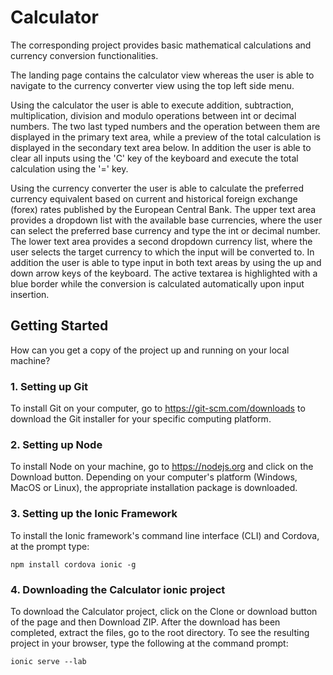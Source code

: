 # Calculator
The corresponding project provides basic mathematical calculations and currency conversion functionalities.

The landing page contains the calculator view whereas the user is able to navigate to the currency converter view using the top left side menu.

Using the calculator the user is able to execute addition, subtraction, multiplication, division and modulo operations between int or decimal numbers.
The two last typed numbers and the operation between them are displayed in the primary text area, while a preview of the total calculation is displayed in the secondary text area below. In addition the user is able to clear all inputs using the 'C' key of the keyboard and execute the total calculation using the '=' key.

Using the currency converter the user is able to calculate the preferred currency equivalent based on current and historical foreign exchange (forex) rates published by the European Central Bank. The upper text area provides a dropdown list with the available base currencies, where the user can select the preferred base currency and type the int or decimal number. The lower text area provides a second dropdown currency list, where the user selects the target currency to which the input will be converted to. In addition the user is able to type input in both text areas by using the up and down arrow keys of the keyboard. The active textarea is highlighted with a blue border while the conversion is calculated automatically upon input insertion. 

## Getting Started
How can you get a copy of the project up and running on your local machine?

### 1. Setting up Git

To install Git on your computer, go to https://git-scm.com/downloads to download the Git installer for your specific computing platform.

### 2. Setting up Node 

To install Node on your machine, go to https://nodejs.org and click on the Download button. Depending on your computer's platform (Windows, MacOS or Linux), the appropriate installation package is downloaded.

### 3. Setting up the Ionic Framework

To install the Ionic framework's command line interface (CLI) and Cordova, at the prompt type:
```
npm install cordova ionic -g
```
### 4. Downloading the Calculator ionic project

To download the Calculator project, click on the Clone or download button of the page and then Download ZIP.
After the download has been completed, extract the files, go to the root directory.
To see the resulting project in your browser, type the following at the command prompt:
```
ionic serve --lab
```

